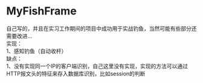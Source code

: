 # MyFishFrame

自己写的，并且在实习工作期间的项目中成功用于实战钓鱼，当然可能有些部分还需要改进...  
实现：  
1、感知钓鱼（自动收杆）  
缺点：  
1、没有实现同一个IP的客户端识别，自己这里没有实现，实现的方法可以通过HTTP报文头的特征来存入数据库识别，比如session的判断

